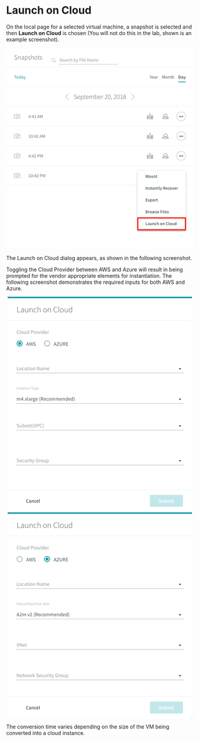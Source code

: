 # Launch on Cloud

On the local page for a selected virtual machine, a snapshot is selected and then **Launch on Cloud** is chosen (You will not do this in the lab, shown is an example screenshot).

<p align="center">
<img src="../../images/image80.png">
</p>

The Launch on Cloud dialog appears, as shown in the following screenshot.

Toggling the Cloud Provider between AWS and Azure will result in being prompted for the vendor appropriate elements for instantiation. The following screenshot demonstrates the required inputs for both AWS and Azure.

<p align="center">
<img src="../../images/image81.png">
<img src="../../images/image82.png" valign="top">
</p>

The conversion time varies depending on the size of the VM being converted into a cloud instance.